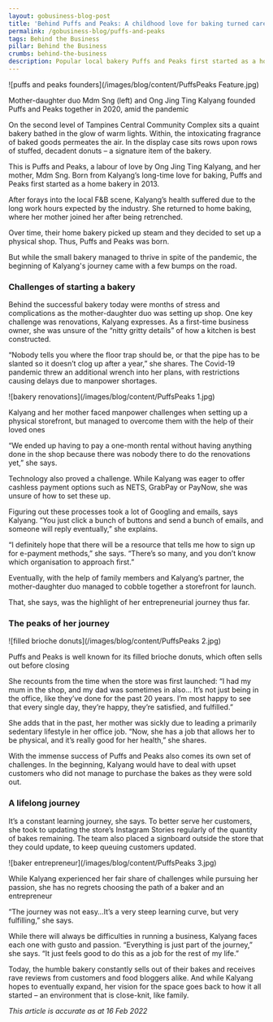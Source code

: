 ```yaml
---
layout: gobusiness-blog-post
title: 'Behind Puffs and Peaks: A childhood love for baking turned career'
permalink: /gobusiness-blog/puffs-and-peaks
tags: Behind the Business
pillar: Behind the Business
crumbs: behind-the-business
description: Popular local bakery Puffs and Peaks first started as a home business by a mother-daughter duo. This is their journey.
---
```


![puffs and peaks founders](/images/blog/content/PuffsPeaks Feature.jpg)
<figcaption>Mother-daughter duo Mdm Sng (left) and Ong Jing Ting Kalyang founded Puffs and Peaks together in 2020, amid the pandemic</figcaption>

On the second level of Tampines Central Community Complex sits a quaint bakery bathed in the glow of warm lights. Within, the intoxicating fragrance of baked goods permeates the air. In the display case sits rows upon rows of stuffed, decadent donuts – a signature item of the bakery. 

This is Puffs and Peaks, a labour of love by Ong Jing Ting Kalyang, and her mother, Mdm Sng. Born from Kalyang’s long-time love for baking, Puffs and Peaks first started as a home bakery in 2013.

After forays into the local F&B scene, Kalyang’s health suffered due to the long work hours expected by the industry. She returned to home baking, where her mother joined her after being retrenched. 

Over time, their home bakery picked up steam and they decided to set up a physical shop. Thus, Puffs and Peaks was born. 

But while the small bakery managed to thrive in spite of the pandemic, the beginning of Kalyang's journey came with a few bumps on the road. 

### Challenges of starting a bakery 

Behind the successful bakery today were months of stress and complications as the mother-daughter duo was setting up shop. One key challenge was renovations, Kalyang expresses. As a first-time business owner, she was unsure of the “nitty gritty details” of how a kitchen is best constructed. 

“Nobody tells you where the floor trap should be, or that the pipe has to be slanted so it doesn’t clog up after a year,” she shares. The Covid-19 pandemic threw an additional wrench into her plans, with restrictions causing delays due to manpower shortages. 

![bakery renovations](/images/blog/content/PuffsPeaks 1.jpg)
<figcaption> Kalyang and her mother faced manpower challenges when setting up a physical storefront, but managed to overcome them with the help of their loved ones</figcaption>

“We ended up having to pay a one-month rental without having anything done in the shop because there was nobody there to do the renovations yet,” she says.

Technology also proved a challenge. While Kalyang was eager to offer cashless payment options such as NETS, GrabPay or PayNow, she was unsure of how to set these up. 

Figuring out these processes took a lot of Googling and emails, says Kalyang. “You just click a bunch of buttons and send a bunch of emails, and someone will reply eventually,” she explains.

“I definitely hope that there will be a resource that tells me how to sign up for e-payment methods,” she says. “There’s so many, and you don’t know which organisation to approach first.” 

Eventually, with the help of family members and Kalyang’s partner, the mother-daughter duo managed to cobble together a storefront for launch.

That, she says, was the highlight of her entrepreneurial journey thus far.  

### The peaks of her journey 

![filled brioche donuts](/images/blog/content/PuffsPeaks 2.jpg)
<figcaption> Puffs and Peaks is well known for its filled brioche donuts, which often sells out before closing</figcaption>

She recounts from the time when the store was first launched: “I had my mum in the shop, and my dad was sometimes in also… It’s not just being in the office, like they’ve done for the past 20 years. I’m most happy to see that every single day, they’re happy, they’re satisfied, and fulfilled.”

She adds that in the past, her mother was sickly due to leading a primarily sedentary lifestyle in her office job. “Now, she has a job that allows her to be physical, and it’s really good for her health,” she shares. 

With the immense success of Puffs and Peaks also comes its own set of challenges. In the beginning, Kalyang would have to deal with upset customers who did not manage to purchase the bakes as they were sold out. 

### A lifelong journey 

It’s a constant learning journey, she says. To better serve her customers, she took to updating the store’s Instagram Stories regularly of the quantity of bakes remaining. The team also placed a signboard outside the store that they could update, to keep queuing customers updated. 

![baker entrepreneur](/images/blog/content/PuffsPeaks 3.jpg)
<figcaption> While Kalyang experienced her fair share of challenges while pursuing her passion, she has no regrets choosing the path of a baker and an entrepreneur</figcaption>

“The journey was not easy…It’s a very steep learning curve, but very fulfilling,” she says. 

While there will always be difficulties in running a business, Kalyang faces each one with gusto and passion. “Everything is just part of the journey,” she says. “It just feels good to do this as a job for the rest of my life.” 

Today, the humble bakery constantly sells out of their bakes and receives rave reviews from customers and food bloggers alike. And while Kalyang hopes to eventually expand, her vision for the space goes back to how it all started – an environment that is close-knit, like family. 


<em> This article is accurate as at 16 Feb 2022</em>
